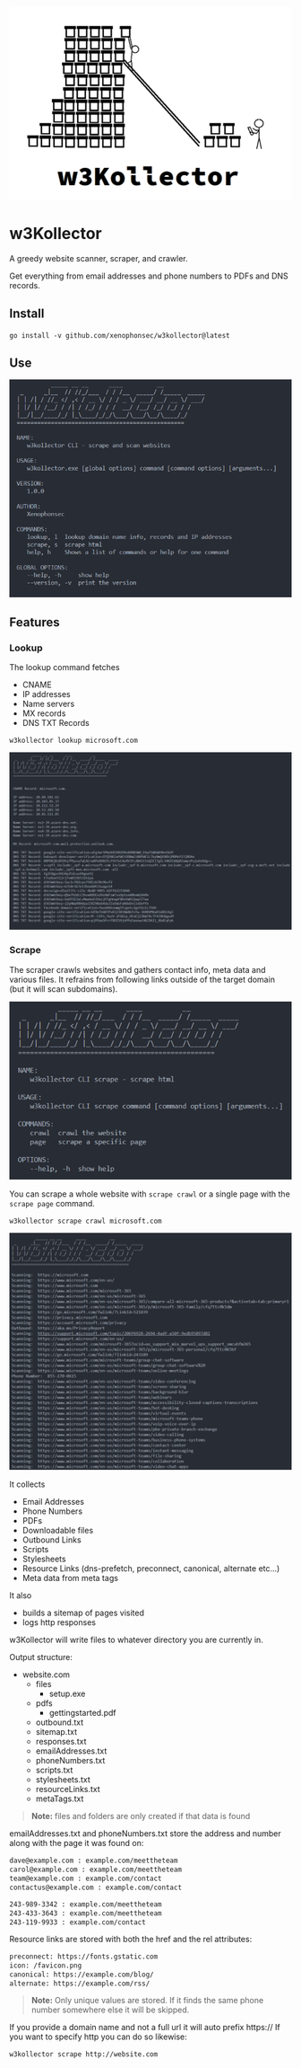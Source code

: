 ![w3Kollector banner](./_images/w3kollector_banner.png "Don't do what you don't have to")
# w3Kollector
A greedy website scanner, scraper, and crawler.

Get everything from email addresses and phone numbers to PDFs and DNS records.

## Install

```
go install -v github.com/xenophonsec/w3kollector@latest
```

## Use

![w3Kollector use](./_images/w3kollector_use.png)


## Features

### Lookup

The lookup command fetches

- CNAME
- IP addresses
- Name servers
- MX records
- DNS TXT Records

```
w3kollector lookup microsoft.com
```
![w3Kollector lookup](./_images/w3kollector_lookup.png)

### Scrape

The scraper crawls websites and gathers contact info, meta data and various files. It refrains from following links outside of the target domain (but it will scan subdomains).

![w3Kollector scrape help](./_images/w3kollector_scrape_help.png)

You can scrape a whole website with `scrape crawl` or a single page with the `scrape page` command.

```
w3kollector scrape crawl microsoft.com
```
![w3Kollector scrape](./_images/w3kollector_scrape.png)

It collects
- Email Addresses
- Phone Numbers
- PDFs
- Downloadable files
- Outbound Links
- Scripts
- Stylesheets
- Resource Links (dns-prefetch, preconnect, canonical, alternate etc...)
- Meta data from meta tags

It also
- builds a sitemap of pages visited
- logs http responses

w3Kollector will write files to whatever directory you are currently in.

Output structure:
- website.com
  - files
    - setup.exe
  - pdfs
    - gettingstarted.pdf
  - outbound.txt
  - sitemap.txt
  - responses.txt
  - emailAddresses.txt
  - phoneNumbers.txt
  - scripts.txt
  - stylesheets.txt
  - resourceLinks.txt
  - metaTags.txt

> **Note:** files and folders are only created if that data is found

emailAddresses.txt and phoneNumbers.txt store the address and number along with the page it was found on:
```
dave@example.com : example.com/meettheteam
carol@example.com : example.com/meettheteam
team@example.com : example.com/contact
contactus@example.com : example.com/contact
```

```
243-989-3342 : example.com/meettheteam
243-433-3643 : example.com/meettheteam
243-119-9933 : example.com/contact
```

Resource links are stored with both the href and the rel attributes:
```
preconnect: https://fonts.gstatic.com
icon: /favicon.png
canonical: https://example.com/blog/
alternate: https://example.com/rss/
```

> **Note:** Only unique values are stored. If it finds the same phone number somewhere else it will be skipped.

If you provide a domain name and not a full url it will auto prefix https://
If you want to specify http you can do so likewise:
```
w3kollector scrape http://website.com
```
